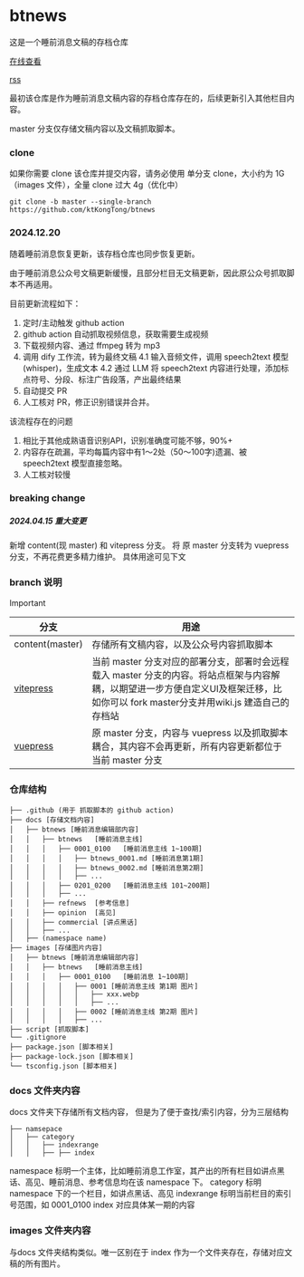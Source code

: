 # btnews
这是一个睡前消息文稿的存档仓库

[在线查看](https://btnews.ktlab.io)

[rss](https://btnews.ktlab.io/feed.rss)

最初该仓库是作为睡前消息文稿内容的存档仓库存在的，后续更新引入其他栏目内容。

master 分支仅存储文稿内容以及文稿抓取脚本。
### clone
如果你需要 clone 该仓库并提交内容，请务必使用 单分支 clone，大小约为 1G（images 文件），全量 clone 过大 4g（优化中）
```
git clone -b master --single-branch https://github.com/ktKongTong/btnews
```



### 2024.12.20

随着睡前消息恢复更新，该存档仓库也同步恢复更新。 

由于睡前消息公众号文稿更新缓慢，且部分栏目无文稿更新，因此原公众号抓取脚本不再适用。

目前更新流程如下：
1. 定时/主动触发 github action
2. github action 自动抓取视频信息，获取需要生成视频
3. 下载视频内容、通过 ffmpeg 转为 mp3
4. 调用 dify 工作流，转为最终文稿
   4.1 输入音频文件，调用 speech2text 模型(whisper)，生成文本
   4.2 通过 LLM 将 speech2text 内容进行处理，添加标点符号、分段、标注广告段落，产出最终结果
5. 自动提交 PR
6. 人工核对 PR，修正识别错误并合并。

该流程存在的问题
1. 相比于其他成熟语音识别API，识别准确度可能不够，90%+
2. 内容存在疏漏，平均每篇内容中有1～2处（50～100字)遗漏、被 speech2text 模型直接忽略。
3. 人工核对较慢

### breaking change
##### 2024.04.15 重大变更
新增 content(现 master) 和 vitepress 分支。
将 原 master 分支转为 vuepress 分支，不再花费更多精力维护。
具体用途可见下文

### branch 说明
> [!IMPORTANT]
> |分支|用途|
> |---|---|
> |content(master)|存储所有文稿内容，以及公众号内容抓取脚本|
> |[vitepress](https://github.com/ktKongTong/btnews/tree/vitepress)|当前 master 分支对应的部署分支，部署时会远程载入 master 分支的内容。将站点框架与内容解耦，以期望进一步方便自定义UI及框架迁移，比如你可以 fork master分支并用wiki.js 建造自己的存档站|
> |[vuepress](https://github.com/ktKongTong/btnews/tree/vuepress)|原 master 分支，内容与 vuepress 以及抓取脚本耦合，其内容不会再更新，所有内容更新都位于当前 master 分支|

### 仓库结构
```
├── .github (用于 抓取脚本的 github action)
├── docs [存储文档内容]
│   ├── btnews [睡前消息编辑部内容]
│   │   ├── btnews   [睡前消息主线]
│   │   │   ├── 0001_0100   [睡前消息主线 1~100期]
│   │   │   │   ├── btnews_0001.md [睡前消息第1期]
│   │   │   │   ├── btnews_0002.md [睡前消息第2期]
│   │   │   │   ├── ...
│   │   │   ├── 0201_0200   [睡前消息主线 101~200期]
│   │   │   ├── ...
│   │   ├── refnews  [参考信息]
│   │   ├── opinion  [高见]
│   │   ├── commercial [讲点黑话]
│   │   ├── ...
│   ├── (namespace name) 
├── images [存储图片内容]
│   ├── btnews [睡前消息编辑部内容]
│   │   ├── btnews   [睡前消息主线]
│   │   │   ├── 0001_0100   [睡前消息 1~100期]
│   │   │   │   ├── 0001 [睡前消息主线 第1期 图片]
│   │   │   │   │   ├── xxx.webp
│   │   │   │   │   ├── ...
│   │   │   │   ├── 0002 [睡前消息主线 第2期 图片]
│   │   │   │   ├── ...
├── script [抓取脚本]
└── .gitignore
├── package.json [脚本相关]
├── package-lock.json [脚本相关]
└── tsconfig.json [脚本相关]
```

### docs 文件夹内容
docs 文件夹下存储所有文档内容， 但是为了便于查找/索引内容，分为三层结构
```
├── namsepace
│   ├── category
│   │   ├── indexrange
│   │   ├── ├── index
```
namespace 标明一个主体，比如睡前消息工作室，其产出的所有栏目如讲点黑话、高见、睡前消息、参考信息均在该 namespace 下。
category 标明 namespace 下的一个栏目，如讲点黑话、高见
indexrange 标明当前栏目的索引号范围，如 0001_0100
index 对应具体某一期的内容

### images 文件夹内容
与docs 文件夹结构类似。唯一区别在于 index 作为一个文件夹存在，存储对应文稿的所有图片。
